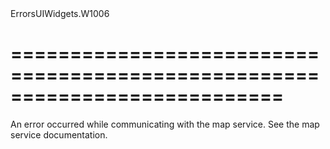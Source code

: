 <!--id-->ErrorsUIWidgets.W1006<!--/id-->
===========================================================================
===========================================================================

<!--shortDescription-->
An error occurred while communicating with the map service. See the map service documentation.
<!--/shortDescription-->

<!--fullDescription-->

<!--/fullDescription-->